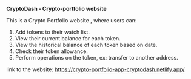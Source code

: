 **CryptoDash - Crypto-portfolio website**

This is a Crypto Portfolio website , where users can:
1. Add tokens to their watch list.
2. View their current balance for each token.
3. View the historical balance of each token based on date.
4. Check their token allowance.
5. Perform operations on the token, ex: transfer to another address.



link to the website: https://crypto-portfolio-app-cryptodash.netlify.app/
